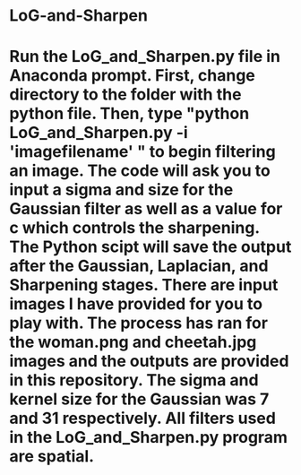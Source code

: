 # LoG-and-Sharpen
# Run the LoG_and_Sharpen.py file in Anaconda prompt. First, change directory to the folder with the python file. Then, type "python LoG_and_Sharpen.py -i 'imagefilename' " to begin filtering an image. The code will ask you to input a sigma and size for the Gaussian filter as well as a value for c which controls the sharpening. The Python scipt will save the output after the Gaussian, Laplacian, and Sharpening stages. There are input images I have provided for you to play with. The process has ran for the woman.png and cheetah.jpg images and the outputs are provided in this repository. The sigma and kernel size for the Gaussian was 7 and 31 respectively. All filters used in the LoG_and_Sharpen.py program are spatial.
